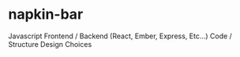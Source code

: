 # napkin-bar
Javascript Frontend / Backend (React, Ember, Express, Etc...) Code / Structure Design Choices
